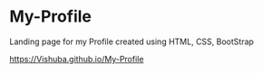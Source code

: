 # My-Profile
Landing page for my Profile created using HTML, CSS, BootStrap

https://Vishuba.github.io/My-Profile
